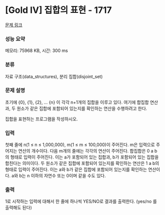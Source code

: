 # [Gold IV] 집합의 표현 - 1717 

[문제 링크](https://www.acmicpc.net/problem/1717) 

### 성능 요약

메모리: 75968 KB, 시간: 300 ms

### 분류

자료 구조(data_structures), 분리 집합(disjoint_set)

### 문제 설명

<p>초기에 {0}, {1}, {2}, ... {n} 이 각각 n+1개의 집합을 이루고 있다. 여기에 합집합 연산과, 두 원소가 같은 집합에 포함되어 있는지를 확인하는 연산을 수행하려고 한다.</p>

<p>집합을 표현하는 프로그램을 작성하시오.</p>

### 입력 

 <p>첫째 줄에 n(1 ≤ n ≤ 1,000,000), m(1 ≤ m ≤ 100,000)이 주어진다. m은 입력으로 주어지는 연산의 개수이다. 다음 m개의 줄에는 각각의 연산이 주어진다. 합집합은 0 a b의 형태로 입력이 주어진다. 이는 a가 포함되어 있는 집합과, b가 포함되어 있는 집합을 합친다는 의미이다. 두 원소가 같은 집합에 포함되어 있는지를 확인하는 연산은 1 a b의 형태로 입력이 주어진다. 이는 a와 b가 같은 집합에 포함되어 있는지를 확인하는 연산이다. a와 b는 n 이하의 자연수 또는 0이며 같을 수도 있다.</p>

### 출력 

 <p>1로 시작하는 입력에 대해서 한 줄에 하나씩 YES/NO로 결과를 출력한다. (yes/no 를 출력해도 된다)</p>

